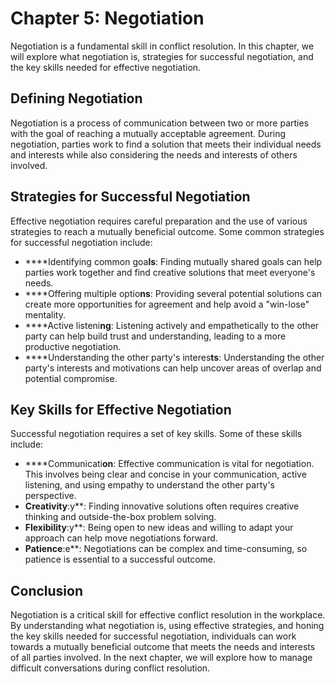 # Chapter 5: Negotiation

Negotiation is a fundamental skill in conflict resolution. In this chapter, we will explore what negotiation is, strategies for successful negotiation, and the key skills needed for effective negotiation.

## Defining Negotiation

Negotiation is a process of communication between two or more parties with the goal of reaching a mutually acceptable agreement. During negotiation, parties work to find a solution that meets their individual needs and interests while also considering the needs and interests of others involved.

## Strategies for Successful Negotiation

Effective negotiation requires careful preparation and the use of various strategies to reach a mutually beneficial outcome. Some common strategies for successful negotiation include:

- ****Identifying common goa**ls**: Finding mutually shared goals can help parties work together and find creative solutions that meet everyone's needs.
- ****Offering multiple optio**ns**: Providing several potential solutions can create more opportunities for agreement and help avoid a "win-lose" mentality.
- ****Active listeni**ng**: Listening actively and empathetically to the other party can help build trust and understanding, leading to a more productive negotiation.
- ****Understanding the other party's interes**ts**: Understanding the other party's interests and motivations can help uncover areas of overlap and potential compromise.

## Key Skills for Effective Negotiation

Successful negotiation requires a set of key skills. Some of these skills include:

- ****Communicati**on**: Effective communication is vital for negotiation. This involves being clear and concise in your communication, active listening, and using empathy to understand the other party's perspective.
- **Creativity**:y**: Finding innovative solutions often requires creative thinking and outside-the-box problem solving.
- **Flexibility**:y**: Being open to new ideas and willing to adapt your approach can help move negotiations forward.
- **Patience**:e**: Negotiations can be complex and time-consuming, so patience is essential to a successful outcome.

## Conclusion

Negotiation is a critical skill for effective conflict resolution in the workplace. By understanding what negotiation is, using effective strategies, and honing the key skills needed for successful negotiation, individuals can work towards a mutually beneficial outcome that meets the needs and interests of all parties involved.  In the next chapter, we will explore how to manage difficult conversations during conflict resolution.
